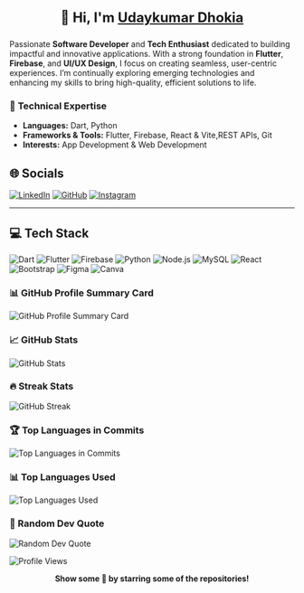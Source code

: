 <p align="center" style="font-size: 24px;"><strong>👋 Hi, I'm <u>Udaykumar Dhokia</u></strong></p>

Passionate **Software Developer** and **Tech Enthusiast** dedicated to building impactful and innovative applications. With a strong foundation in **Flutter**, **Firebase**, and **UI/UX Design**, I focus on creating seamless, user-centric experiences. I’m continually exploring emerging technologies and enhancing my skills to bring high-quality, efficient solutions to life.

### 🔧 **Technical Expertise**
- **Languages:** Dart, Python
- **Frameworks & Tools:** Flutter, Firebase, React & Vite,REST APIs, Git
- **Interests:** App Development & Web Development

## 🌐 Socials
[![LinkedIn](https://img.shields.io/badge/LinkedIn-0A66C2?style=for-the-badge&logo=linkedin&logoColor=white)](https://www.linkedin.com/in/udaykumar-dhokia)
[![GitHub](https://img.shields.io/badge/GitHub-181717?style=for-the-badge&logo=github&logoColor=white)](https://github.com/udaykumar-dhokia)
[![Instagram](https://img.shields.io/badge/Instagram-E4405F?style=for-the-badge&logo=instagram&logoColor=white)](https://instagram.com/ud.developer)

---

## 💻 Tech Stack
![Dart](https://img.shields.io/badge/Dart-0175C2?style=for-the-badge&logo=dart&logoColor=white)
![Flutter](https://img.shields.io/badge/Flutter-02569B?style=for-the-badge&logo=flutter&logoColor=white)
![Firebase](https://img.shields.io/badge/Firebase-FFCA28?style=for-the-badge&logo=firebase&logoColor=black)
![Python](https://img.shields.io/badge/Python-3776AB?style=for-the-badge&logo=python&logoColor=white)
![Node.js](https://img.shields.io/badge/Node.js-339933?style=for-the-badge&logo=nodedotjs&logoColor=white)
![MySQL](https://img.shields.io/badge/MySQL-4479A1?style=for-the-badge&logo=mysql&logoColor=white)
![React](https://img.shields.io/badge/React-61DAFB?style=for-the-badge&logo=react&logoColor=black)
![Bootstrap](https://img.shields.io/badge/Bootstrap-563D7C?style=for-the-badge&logo=bootstrap&logoColor=white)
![Figma](https://img.shields.io/badge/Figma-F24E1E?style=for-the-badge&logo=figma&logoColor=white)
![Canva](https://img.shields.io/badge/Canva-00C4CC?style=for-the-badge&logo=canva&logoColor=white)


### 📊 GitHub Profile Summary Card
![GitHub Profile Summary Card](https://github-profile-summary-cards.vercel.app/api/cards/profile-details?username=udaykumar-dhokia&theme=tokyonight)

### 📈 GitHub Stats
![GitHub Stats](https://github-readme-stats.vercel.app/api?username=udaykumar-dhokia&show_icons=true&count_private=true&theme=tokyonight)

### 🔥 Streak Stats
![GitHub Streak](https://github-readme-streak-stats.herokuapp.com/?user=udaykumar-dhokia&theme=tokyonight)

### 🏆 Top Languages in Commits
![Top Languages in Commits](https://github-readme-stats.vercel.app/api/top-langs/?username=udaykumar-dhokia&layout=compact&theme=tokyonight&hide_border=true)

### 📊 Top Languages Used
![Top Languages Used](https://github-readme-stats.vercel.app/api/top-langs/?username=udaykumar-dhokia&theme=tokyonight&hide_border=true)

### 💬 Random Dev Quote
![Random Dev Quote](https://quotes-github-readme.vercel.app/api?type=horizontal&theme=light)

![Profile Views](https://komarev.com/ghpvc/?username=udaykumar-dhokia&color=blue)

<p align="center"><strong>Show some 💛 by starring some of the repositories!</strong></p>
